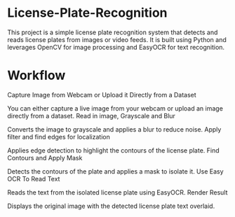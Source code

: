 # License-Plate-Recognition
This project is a simple license plate recognition system that detects and reads license plates from images or video feeds. It is built using Python and leverages OpenCV for image processing and EasyOCR for text recognition.

# Workflow
Capture Image from Webcam or Upload it Directly from a Dataset

You can either capture a live image from your webcam or upload an image directly from a dataset.
Read in image, Grayscale and Blur

Converts the image to grayscale and applies a blur to reduce noise.
Apply filter and find edges for localization

Applies edge detection to highlight the contours of the license plate.
Find Contours and Apply Mask

Detects the contours of the plate and applies a mask to isolate it.
Use Easy OCR To Read Text

Reads the text from the isolated license plate using EasyOCR.
Render Result

Displays the original image with the detected license plate text overlaid.
